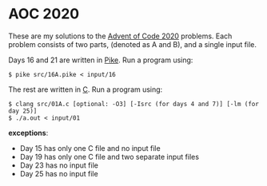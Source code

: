 # AOC 2020
These are my solutions to the [Advent of Code 2020](https://adventofcode.com/2020) problems. Each problem consists of two parts, (denoted as A and B), and a single input file.

Days 16 and 21 are written in [Pike](https://pike.lysator.liu.se/). Run a program using:
```
$ pike src/16A.pike < input/16
```

The rest are written in [C](https://en.wikipedia.org/wiki/C_(programming_language)). Run a program using:
```
$ clang src/01A.c [optional: -O3] [-Isrc (for days 4 and 7)] [-lm (for day 25)]
$ ./a.out < input/01
```

**exceptions**:
- Day 15 has only one C file and no input file
- Day 19 has only one C file and two separate input files
- Day 23 has no input file
- Day 25 has no input file
